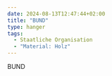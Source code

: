 ```yaml
---
date: 2024-08-13T12:47:44+02:00
title: "BUND"
type: hanger
tags:
  - Staatliche Organisation
  - "Material: Holz"
---
```

BUND
